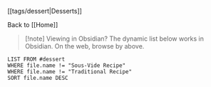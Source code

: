 
[[tags/dessert|Desserts]]

Back to [[Home]]



> [!note] Viewing in Obsidian?
> The dynamic list below works in Obsidian. On the web, browse by above.
```dataview
LIST FROM #dessert 
WHERE file.name != "Sous-Vide Recipe" 
WHERE file.name != "Traditional Recipe" 
SORT file.name DESC
```
